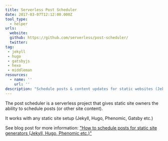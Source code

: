 ```yaml
---
title: Serverless Post Scheduler
date: 2017-03-07T12:12:00.000Z
tool_type:
  - helper
urls:
  website:
  github: https://github.com/serverless/post-scheduler/
  twitter:
tag:
 - jekyll
 - hugo
 - gatsbyjs
 - hexo
 - middleman
resources:
  - name: ''
    url: ''
description: "Schedule posts & content updates for static websites (Jekyll, Hugo, Gatsby, Phenomic etc)"
---
```

The post scheduler is a serverless project that gives static site owners the ability to schedule posts (or other site content).

It works with any static site setup (Jekyll, Hugo, Phenomic, Gatsby etc.)

See blog post for more information: ["How to schedule posts for static site generators (Jekyll, Hugo, Phenomic etc.)"](https://serverless.com/blog/static-site-post-scheduler/?utm_content=bufferf4214&utm_medium=social&utm_source=twitter.com&utm_campaign=buffer)
